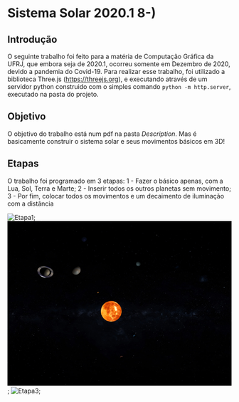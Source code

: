 # Sistema Solar 2020.1 8-)

## Introdução

O seguinte trabalho foi feito para a matéria de Computação Gráfica da UFRJ, que embora seja de 2020.1, ocorreu somente em Dezembro de 2020, devido a pandemia do Covid-19. Para realizar esse trabalho, foi utilizado a biblioteca Three.js (https://threejs.org), e executando através de um servidor python construido com o simples comando `python -m http.server`, executado na pasta do projeto.

## Objetivo

O objetivo do trabalho está num pdf na pasta _Description_. Mas é basicamente construir o sistema solar e seus movimentos básicos em 3D!

## Etapas

O trabalho foi programado em 3 etapas: 
1 - Fazer o básico apenas, com a Lua, Sol, Terra e Marte;
2 - Inserir todos os outros planetas sem movimento;
3 - Por fim, colocar todos os movimentos e um decaimento de iluminação com a distância

![Etapa1](Images/sistema.png "Etapa 1");
![Etapa2](Images/sistema2.png "Etapa 2");
![Etapa3](Images/sistema3.png "Etapa 3");
